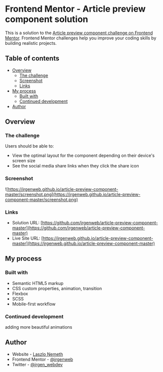# Frontend Mentor - Article preview component solution

This is a solution to the [Article preview component challenge on Frontend Mentor](https://www.frontendmentor.io/challenges/article-preview-component-dYBN_pYFT). Frontend Mentor challenges help you improve your coding skills by building realistic projects. 

## Table of contents

- [Overview](#overview)
  - [The challenge](#the-challenge)
  - [Screenshot](#screenshot)
  - [Links](#links)
- [My process](#my-process)
  - [Built with](#built-with)  
  - [Continued development](#continued-development)
- [Author](#author)


## Overview

### The challenge

Users should be able to:

- View the optimal layout for the component depending on their device's screen size
- See the social media share links when they click the share icon

### Screenshot

![https://jrgenweb.github.io/article-preview-component-master/screenshot.png](https://jrgenweb.github.io/article-preview-component-master/screenshot.png)

### Links

- Solution URL: [https://github.com/jrgenweb/article-preview-component-master](https://github.com/jrgenweb/article-preview-component-master)
- Live Site URL: [https://jrgenweb.github.io/article-preview-component-master](https://jrgenweb.github.io/article-preview-component-master)

## My process

### Built with

- Semantic HTML5 markup
- CSS custom properties, animation, transition
- Flexbox
- SCSS
- Mobile-first workflow

### Continued development

adding more beautiful animations


## Author

- Website - [Laszlo Nemeth](https://jrgenweb.github.io)
- Frontend Mentor - [@jrgenweb](https://www.frontendmentor.io/profile/jrgenweb)
- Twitter - [@jrgen_webdev](https://www.twitter.com/jrgen_webdev)

